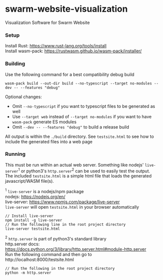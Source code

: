 # swarm-website-visualization
Visualization Software for Swarm Website

### Setup
Install Rust: https://www.rust-lang.org/tools/install  
Install wasm-pack: https://rustwasm.github.io/wasm-pack/installer/

### Building
Use the following command for a best compatibility debug build
```
wasm-pack build --out-dir build --no-typescript --target no-modules --dev -- --features "debug"
```
Optional changes:
 - Omit `--no-typescript` if you want to typescript files to be generated as well
 - Use `--target web` instead of `--target no-modules` if you want to have `wasm-pack` generate ES modules  
 - Omit `--dev -- --features "debug"` to build a release build
  
All output is within the `./build` directory. See `testsite.html` to see how to include the generated files into a web page  

### Running
This must be run within an actual web server. Something like nodejs' `live-server`<sup>1</sup> or python3's `http.server`<sup>2</sup> can be used to easily test the output.  
The included `testsite.html` is a simple html file that loads the generated javascript/WASM file(s).

<sup>1</sup>  `live-server` is a nodejs/npm package  
nodejs: https://nodejs.org/en/  
live-server: https://www.npmjs.com/package/live-server  
`live-server` will open `testsite.html` in your browser automatically  
```shell
// Install live-server
npm install -g live-server
// Run the following line in the root project directory
live-server testsite.html
```

<sup>2</sup>  `http.server` is part of python3's standard library  
http.server docs: https://docs.python.org/3/library/http.server.html#module-http.server  
Run the following command and then go to http://localhost:8000/testsite.html  
```shell
// Run the following in the root project directory
python -m http.server
```